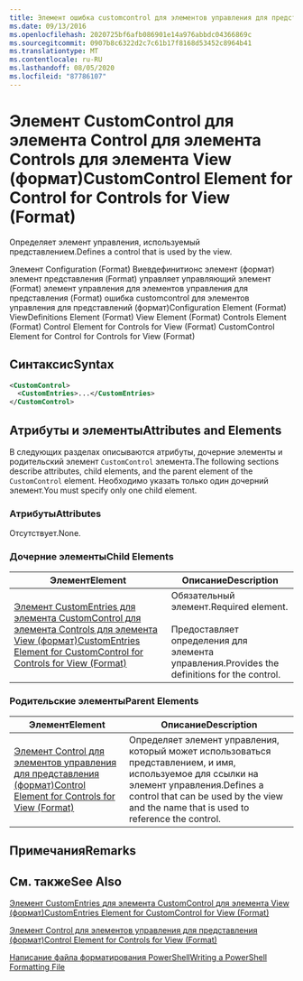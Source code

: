 ```yaml
---
title: Элемент ошибка customcontrol для элементов управления для представления (формат) | Документация Майкрософт
ms.date: 09/13/2016
ms.openlocfilehash: 2020725bf6afb086901e14a976abbdc04366869c
ms.sourcegitcommit: 0907b8c6322d2c7c61b17f8168d53452c8964b41
ms.translationtype: MT
ms.contentlocale: ru-RU
ms.lasthandoff: 08/05/2020
ms.locfileid: "87786107"
---
```

# <a name="customcontrol-element-for-control-for-controls-for-view-format"></a><span data-ttu-id="3fa36-102">Элемент CustomControl для элемента Control для элемента Controls для элемента View (формат)</span><span class="sxs-lookup"><span data-stu-id="3fa36-102">CustomControl Element for Control for Controls for View (Format)</span></span>

<span data-ttu-id="3fa36-103">Определяет элемент управления, используемый представлением.</span><span class="sxs-lookup"><span data-stu-id="3fa36-103">Defines a control that is used by the view.</span></span>

<span data-ttu-id="3fa36-104">Элемент Configuration (Format) Виевдефинитионс элемент (формат) элемент представления (Format) управляет управляющий элемент (Format) элемент управления для элементов управления для представления (Format) ошибка customcontrol для элементов управления для представлений (формат)</span><span class="sxs-lookup"><span data-stu-id="3fa36-104">Configuration Element (Format) ViewDefinitions Element (Format) View Element (Format) Controls Element (Format) Control Element for Controls for View (Format) CustomControl Element for Control for Controls for View (Format)</span></span>

## <a name="syntax"></a><span data-ttu-id="3fa36-105">Синтаксис</span><span class="sxs-lookup"><span data-stu-id="3fa36-105">Syntax</span></span>

```xml
<CustomControl>
  <CustomEntries>...</CustomEntries>
</CustomControl>
```

## <a name="attributes-and-elements"></a><span data-ttu-id="3fa36-106">Атрибуты и элементы</span><span class="sxs-lookup"><span data-stu-id="3fa36-106">Attributes and Elements</span></span>

<span data-ttu-id="3fa36-107">В следующих разделах описываются атрибуты, дочерние элементы и родительский элемент `CustomControl` элемента.</span><span class="sxs-lookup"><span data-stu-id="3fa36-107">The following sections describe attributes, child elements, and the parent element of the `CustomControl` element.</span></span> <span data-ttu-id="3fa36-108">Необходимо указать только один дочерний элемент.</span><span class="sxs-lookup"><span data-stu-id="3fa36-108">You must specify only one child element.</span></span>

### <a name="attributes"></a><span data-ttu-id="3fa36-109">Атрибуты</span><span class="sxs-lookup"><span data-stu-id="3fa36-109">Attributes</span></span>

<span data-ttu-id="3fa36-110">Отсутствует.</span><span class="sxs-lookup"><span data-stu-id="3fa36-110">None.</span></span>

### <a name="child-elements"></a><span data-ttu-id="3fa36-111">Дочерние элементы</span><span class="sxs-lookup"><span data-stu-id="3fa36-111">Child Elements</span></span>

|<span data-ttu-id="3fa36-112">Элемент</span><span class="sxs-lookup"><span data-stu-id="3fa36-112">Element</span></span>|<span data-ttu-id="3fa36-113">Описание</span><span class="sxs-lookup"><span data-stu-id="3fa36-113">Description</span></span>|
|-------------|-----------------|
|[<span data-ttu-id="3fa36-114">Элемент CustomEntries для элемента CustomControl для элемента Controls для элемента View (формат)</span><span class="sxs-lookup"><span data-stu-id="3fa36-114">CustomEntries Element for CustomControl for Controls for View (Format)</span></span>](./customentries-element-for-customcontrol-for-controls-for-view-format.md)|<span data-ttu-id="3fa36-115">Обязательный элемент.</span><span class="sxs-lookup"><span data-stu-id="3fa36-115">Required element.</span></span><br /><br /> <span data-ttu-id="3fa36-116">Предоставляет определения для элемента управления.</span><span class="sxs-lookup"><span data-stu-id="3fa36-116">Provides the definitions for the control.</span></span>|

### <a name="parent-elements"></a><span data-ttu-id="3fa36-117">Родительские элементы</span><span class="sxs-lookup"><span data-stu-id="3fa36-117">Parent Elements</span></span>

|<span data-ttu-id="3fa36-118">Элемент</span><span class="sxs-lookup"><span data-stu-id="3fa36-118">Element</span></span>|<span data-ttu-id="3fa36-119">Описание</span><span class="sxs-lookup"><span data-stu-id="3fa36-119">Description</span></span>|
|-------------|-----------------|
|[<span data-ttu-id="3fa36-120">Элемент Control для элементов управления для представления (формат)</span><span class="sxs-lookup"><span data-stu-id="3fa36-120">Control Element for Controls for View (Format)</span></span>](./control-element-for-controls-for-view-format.md)|<span data-ttu-id="3fa36-121">Определяет элемент управления, который может использоваться представлением, и имя, используемое для ссылки на элемент управления.</span><span class="sxs-lookup"><span data-stu-id="3fa36-121">Defines a control that can be used by the view and the name that is used to reference the control.</span></span>|

## <a name="remarks"></a><span data-ttu-id="3fa36-122">Примечания</span><span class="sxs-lookup"><span data-stu-id="3fa36-122">Remarks</span></span>

## <a name="see-also"></a><span data-ttu-id="3fa36-123">См. также</span><span class="sxs-lookup"><span data-stu-id="3fa36-123">See Also</span></span>

[<span data-ttu-id="3fa36-124">Элемент CustomEntries для элемента CustomControl для элемента View (формат)</span><span class="sxs-lookup"><span data-stu-id="3fa36-124">CustomEntries Element for CustomControl for View (Format)</span></span>](./customentries-element-for-customcontrol-for-controls-for-configuration-format.md)

[<span data-ttu-id="3fa36-125">Элемент Control для элементов управления для представления (формат)</span><span class="sxs-lookup"><span data-stu-id="3fa36-125">Control Element for Controls for View (Format)</span></span>](./control-element-for-controls-for-view-format.md)

[<span data-ttu-id="3fa36-126">Написание файла форматирования PowerShell</span><span class="sxs-lookup"><span data-stu-id="3fa36-126">Writing a PowerShell Formatting File</span></span>](./writing-a-powershell-formatting-file.md)
